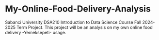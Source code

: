 # My-Online-Food-Delivery-Analysis
Sabanci University DSA210 Introduction to Data Science Course Fall 2024-2025 Term Project. This project will be an analysis on my own online food delivery -Yemeksepeti-  usage. 
